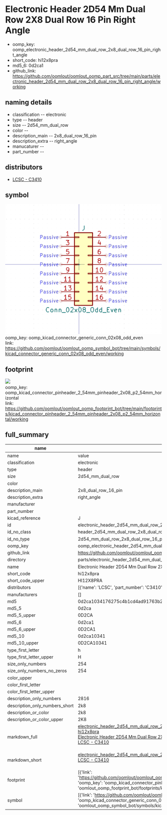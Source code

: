# Electronic Header 2D54 Mm Dual Row 2X8 Dual Row 16 Pin Right Angle

  
* oomp_key: oomp_electronic_header_2d54_mm_dual_row_2x8_dual_row_16_pin_right_angle 
* short_code: hi12x8pra
* md5_6: 0d2ca1  
* github_link: https://github.com/oomlout/oomlout_oomp_part_src/tree/main/parts/electronic_header_2d54_mm_dual_row_2x8_dual_row_16_pin_right_angle/working  
## naming details
* classification -- electronic
* type -- header
* size -- 2d54_mm_dual_row
* color -- 
* description_main -- 2x8_dual_row_16_pin
* description_extra -- right_angle
* manucaturer -- 
* part_number -- 

## distributors
* [LCSC - C3410](https://lcsc.com/product-detail/C3410.html)  


## symbol

![](symbol/0/working/working_600.png)  
oomp_key: oomp_kicad_connector_generic_conn_02x08_odd_even  
link: https://github.com/oomlout/oomlout_oomp_symbol_bot/tree/main/symbols/kicad_connector_generic_conn_02x08_odd_even/working  

## footprint

![](footprint/0/working/working_600.png)  
oomp_key: oomp_kicad_connector_pinheader_2_54mm_pinheader_2x08_p2_54mm_horizontal  
link: https://github.com/oomlout/oomlout_oomp_footprint_bot/tree/main/footprints/kicad_connector_pinheader_2_54mm_pinheader_2x08_p2_54mm_horizontal/working  

## full_summary
| name | value | 
| --- | --- | 
| name | value | 
| classification | electronic | 
| type | header | 
| size | 2d54_mm_dual_row | 
| color |  | 
| description_main | 2x8_dual_row_16_pin | 
| description_extra | right_angle | 
| manufacturer |  | 
| part_number |  | 
| kicad_reference | J | 
| id | electronic_header_2d54_mm_dual_row_2x8_dual_row_16_pin_right_angle | 
| id_no_class | header_2d54_mm_dual_row_2x8_dual_row_16_pin_right_angle | 
| id_no_type | 2d54_mm_dual_row_2x8_dual_row_16_pin_right_angle | 
| oomp_key | oomp_electronic_header_2d54_mm_dual_row_2x8_dual_row_16_pin_right_angle | 
| github_link | https://github.com/oomlout/oomlout_oomp_part_src/tree/main/parts/electronic_header_2d54_mm_dual_row_2x8_dual_row_16_pin_right_angle/working | 
| directory | parts/electronic_header_2d54_mm_dual_row_2x8_dual_row_16_pin_right_angle | 
| name | Electronic Header 2D54 Mm Dual Row 2X8 Dual Row 16 Pin Right Angle | 
| short_code | hi12x8pra | 
| short_code_upper | HI12X8PRA | 
| distributors | [{'name': 'LCSC', 'part_number': 'C3410', 'link': 'https://lcsc.com/product-detail/C3410.html', 'id': 'distributor_lcsc'}] | 
| manufacturers | [] | 
| md5 | 0d2ca1034176275c4b1cd4ad91763b27 | 
| md5_5 | 0d2ca | 
| md5_5_upper | 0D2CA | 
| md5_6 | 0d2ca1 | 
| md5_6_upper | 0D2CA1 | 
| md5_10 | 0d2ca10341 | 
| md5_10_upper | 0D2CA10341 | 
| type_first_letter | h | 
| type_first_letter_upper | H | 
| size_only_numbers | 254 | 
| size_only_numbers_no_zeros | 254 | 
| color_upper |  | 
| color_first_letter |  | 
| color_first_letter_upper |  | 
| description_only_numbers | 2816 | 
| description_only_numbers_short | 2k8 | 
| description_or_color | 2k8 | 
| description_or_color_upper | 2K8 | 
| markdown_full | [electronic_header_2d54_mm_dual_row_2x8_dual_row_16_pin_right_angle](https://github.com/oomlout/oomlout_oomp_part_src/tree/main/parts/electronic_header_2d54_mm_dual_row_2x8_dual_row_16_pin_right_angle/working)<br>[hi12x8pra](https://github.com/oomlout/oomlout_oomp_part_src/tree/main/parts/electronic_header_2d54_mm_dual_row_2x8_dual_row_16_pin_right_angle/working)<br>[Electronic Header 2D54 Mm Dual Row 2X8 Dual Row 16 Pin Right Angle](https://github.com/oomlout/oomlout_oomp_part_src/tree/main/parts/electronic_header_2d54_mm_dual_row_2x8_dual_row_16_pin_right_angle/working)<br>[LCSC - C3410<br>](https://lcsc.com/product-detail/C3410.html)<br> | 
| markdown_short | [electronic_header_2d54_mm_dual_row_2x8_dual_row_16_pin_right_angle](https://github.com/oomlout/oomlout_oomp_part_src/tree/main/parts/electronic_header_2d54_mm_dual_row_2x8_dual_row_16_pin_right_angle/working)<br>[LCSC - C3410<br>](https://lcsc.com/product-detail/C3410.html)<br> | 
| footprint | [{'link': 'https://github.com/oomlout/oomlout_oomp_footprint_bot/tree/main/foootprntss/kicad_connector_pinheader_2_54mm_pinheader_2x08_p2_54mm_horizontal', 'oomp_key': 'oomp_kicad_connector_pinheader_2_54mm_pinheader_2x08_p2_54mm_horizontal', 'directory': 'oomlout_oomp_footprint_bot/footprints/kicad_connector_pinheader_2_54mm_pinheader_2x08_p2_54mm_horizontal//working/working.kicad_mod'}] | 
| symbol | [{'link': 'https://github.com/oomlout/oomlout_oomp_symbol_bot/tree/main/symbols/kicad_connector_generic_conn_02x08_odd_even', 'oomp_key': 'oomp_kicad_connector_generic_conn_02x08_odd_even', 'directory': 'oomlout_oomp_symbol_bot/symbols/kicad_connector_generic_conn_02x08_odd_even//working/working.kicad_sym'}] | 
